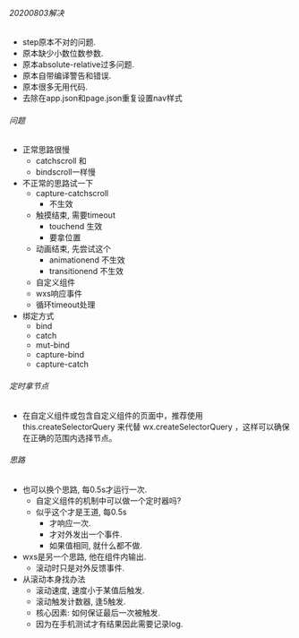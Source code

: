 ###### 20200803解决

- step原本不对的问题.
- 原本缺少小数位数参数.
- 原本absolute-relative过多问题.
- 原本自带编译警告和错误. 
- 原本很多无用代码.
- 去除在app.json和page.json重复设置nav样式

###### 问题

- 正常思路很慢
  - catchscroll 和
  - bindscroll一样慢
- 不正常的思路试一下
  - capture-catchscroll 
    - 不生效
  - 触摸结束, 需要timeout
    - touchend 生效
    - 要拿位置
  - 动画结束, 先尝试这个
    - animationend 不生效
    - transitionend 不生效
  - 自定义组件
  - wxs响应事件
  - 循环timeout处理
- 绑定方式
  - bind
  - catch
  - mut-bind
  - capture-bind
  - capture-catch

###### 定时拿节点

- 在自定义组件或包含自定义组件的页面中，推荐使用 this.createSelectorQuery 来代替 wx.createSelectorQuery ，这样可以确保在正确的范围内选择节点。

###### 思路

- 也可以换个思路, 每0.5s才运行一次.
  - 自定义组件的机制中可以做一个定时器吗?
  - 似乎这个才是王道, 每0.5s
    - 才响应一次. 
    - 才对外发出一个事件. 
    - 如果值相同, 就什么都不做.
- wxs是另一个思路, 他在组件内输出.
  - 滚动时只是对外反馈事件.
- 从滚动本身找办法
  - 滚动速度, 速度小于某值后触发.
  - 滚动触发计数器, 逢5触发.
  - 核心因素: 如何保证最后一次被触发.
  - 因为在手机测试才有结果因此需要记录log.

